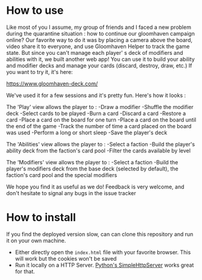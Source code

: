 
# How to use

Like most of you I assume, my group of friends and I faced a new problem during the quarantine situation : how to continue our gloomhaven campaign online?
Our favorite way to do it was by placing a camera above the board, video share it to everyone, and use Gloomhaven Helper to track the game state. But since you can't manage each player' s deck of modifiers and abilities with it, we built another web app! You can use it to build your ability and modifier decks and manage your cards (discard, destroy, draw, etc.) If you want to try it, it's here:

https://www.gloomhaven-deck.com/

We've used it for a few sessions and it's pretty fun. Here's how it looks :

The 'Play' view allows the player to :
-Draw a modifier
-Shuffle the modifier deck
-Select cards to be played
-Burn a card
-Discard a card
-Restore a card
-Place a card on the board for one turn
-Place a card on the board until the end of the game
-Track the number of time a card placed on the board was used
-Perform a long or short sleep
-Save the player's deck

The 'Abilities' view allows the player to :
-Select a faction
-Build the player's ability deck from the faction's card pool
-Filter the cards available by level

The 'Modifiers' view allows the player to :
-Select a faction
-Build the player's modifiers deck from the base deck (selected by default), the faction's card pool and the special modifiers

We hope you find it as useful as we do! Feedback is very welcome, and don't hesitate to signal any bugs in the issue tracker

# How to install

If you find the deployed version slow, can can clone this repository and run it on your own machine. 
- Either directly open the `index.html` file with your favorite browser. This will work but the cookies won't be saved
- Run it locally on a HTTP Server. [Python's SimpleHttpServer](https://docs.python.org/2/library/simplehttpserver.html) works great for that.


